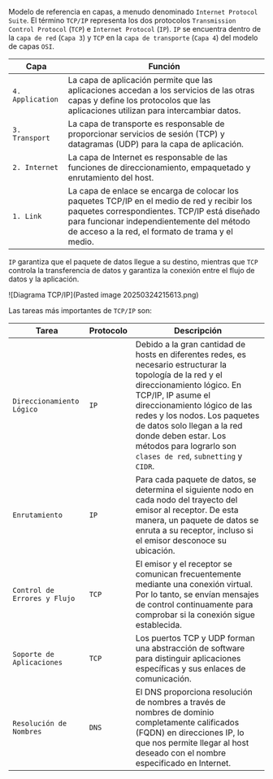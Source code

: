 Modelo de referencia en capas, a menudo denominado `Internet Protocol Suite`. El término `TCP/IP` representa los dos protocolos `Transmission Control Protocol` (`TCP`) e `Internet Protocol` (`IP`). `IP` se encuentra dentro de la `capa de red` (`Capa 3`) y `TCP` en la `capa de transporte` (`Capa 4`) del modelo de capas `OSI`.

|**Capa**|**Función**|
|---|---|
|`4. Application`|La capa de aplicación permite que las aplicaciones accedan a los servicios de las otras capas y define los protocolos que las aplicaciones utilizan para intercambiar datos.|
|`3. Transport`|La capa de transporte es responsable de proporcionar servicios de sesión (TCP) y datagramas (UDP) para la capa de aplicación.|
|`2. Internet`|La capa de Internet es responsable de las funciones de direccionamiento, empaquetado y enrutamiento del host.|
|`1. Link`|La capa de enlace se encarga de colocar los paquetes TCP/IP en el medio de red y recibir los paquetes correspondientes. TCP/IP está diseñado para funcionar independientemente del método de acceso a la red, el formato de trama y el medio.|

`IP` garantiza que el paquete de datos llegue a su destino, mientras que `TCP` controla la transferencia de datos y garantiza la conexión entre el flujo de datos y la aplicación.

![Diagrama TCP/IP](Pasted image 20250324215613.png)

Las tareas más importantes de `TCP/IP` son:

|**Tarea**|**Protocolo**|**Descripción**|
|---|---|---|
|`Direccionamiento Lógico`|`IP`|Debido a la gran cantidad de hosts en diferentes redes, es necesario estructurar la topología de la red y el direccionamiento lógico. En TCP/IP, IP asume el direccionamiento lógico de las redes y los nodos. Los paquetes de datos solo llegan a la red donde deben estar. Los métodos para lograrlo son `clases de red`, `subnetting` y `CIDR`.|
|`Enrutamiento`|`IP`|Para cada paquete de datos, se determina el siguiente nodo en cada nodo del trayecto del emisor al receptor. De esta manera, un paquete de datos se enruta a su receptor, incluso si el emisor desconoce su ubicación.|
|`Control de Errores y Flujo`|`TCP`|El emisor y el receptor se comunican frecuentemente mediante una conexión virtual. Por lo tanto, se envían mensajes de control continuamente para comprobar si la conexión sigue establecida.|
|`Soporte de Aplicaciones`|`TCP`|Los puertos TCP y UDP forman una abstracción de software para distinguir aplicaciones específicas y sus enlaces de comunicación.|
|`Resolución de Nombres`|`DNS`|El DNS proporciona resolución de nombres a través de nombres de dominio completamente calificados (FQDN) en direcciones IP, lo que nos permite llegar al host deseado con el nombre especificado en Internet.|